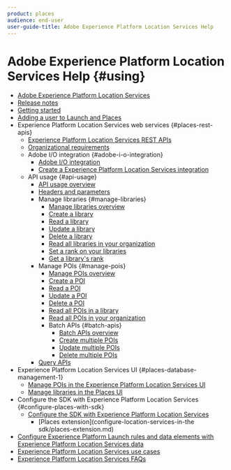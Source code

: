 ```yaml
---
product: places
audience: end-user
user-guide-title: Adobe Experience Platform Location Services Help
---
```


# Adobe Experience Platform Location Services Help {#using}

+ [Adobe Experience Platform Location Services](home.md)
+ [Release notes](release-notes.md)
+ [Getting started](getting-started.md)
+ [Adding a user to Launch and Places](adding-a-user-to-launch-places.md)
+ Experience Platform Location Services web services {#places-rest-apis}
  + [Experience Platform Location Services REST APIs](places-rest-apis/places-rest-apis.md)
  + [Organizational requirements](places-rest-apis/organizational-requirements.md)
  + Adobe I/O integration {#adobe-i-o-integration}
    + [Adobe I/O integration](places-rest-apis/adobe-i-o-integration/adobe-i-o-integration.md)
    + [Create a Experience Platform Location Services integration](places-rest-apis/adobe-i-o-integration/create-a-places-integration.md)
  + API usage {#api-usage}
    + [API usage overview](places-rest-apis/api-usage/api-usage.md)
    + [Headers and parameters](places-rest-apis/api-usage/headers-and-parameters.md)
    + Manage libraries {#manage-libraries}
      + [Manage libraries overview](places-rest-apis/api-usage/manage-libraries/manage-libraries.md)
      + [Create a library](places-rest-apis/api-usage/manage-libraries/create-a-library.md)
      + [Read a library](places-rest-apis/api-usage/manage-libraries/read-a-library.md)
      + [Update a library](places-rest-apis/api-usage/manage-libraries/update-a-library.md)
      + [Delete a library](places-rest-apis/api-usage/manage-libraries/delete-a-library.md)
      + [Read all libraries in your organization](places-rest-apis/api-usage/manage-libraries/read-all-libraries-in-your-organization.md)
      + [Set a rank on your libraries](places-rest-apis/api-usage/manage-libraries/set-a-ran-on-your-libraries.md)
      + [Get a library's rank](places-rest-apis/api-usage/manage-libraries/get-a-librarys-rank.md)
    + Manage POIs {#manage-pois}
      + [Manage POIs overview](places-rest-apis/api-usage/manage-pois/manage-pois.md)
      + [Create a POI](places-rest-apis/api-usage/manage-pois/create-a-poi.md)
      + [Read a POI](places-rest-apis/api-usage/manage-pois/read-a-poi.md)
      + [Update a POI](places-rest-apis/api-usage/manage-pois/update-a-poi.md)
      + [Delete a POI](places-rest-apis/api-usage/manage-pois/delete-a-poi.md)
      + [Read all POIs in a library](places-rest-apis/api-usage/manage-pois/read-all-pois-in-a-library.md)
      + [Read all POIs in your organization](places-rest-apis/api-usage/manage-pois/read-all-pois-in-your-organization.md)
      + Batch APIs {#batch-apis}
        + [Batch APIs overview](places-rest-apis/api-usage/manage-pois/batch-apis.md)
        + [Create multiple POIs](places-rest-apis/api-usage/manage-pois/create-multiple-pois.md)
        + [Update multiple POIs](places-rest-apis/api-usage/manage-pois/update-multiple-pois.md)
        + [Delete multiple POIs](places-rest-apis/api-usage/manage-pois/delete-multiple-pois.md)
    + [Query APIs](places-rest-apis/api-usage/query-apis.md)
+ Experience Platform Location Services UI {#places-database-management-1}
  + [Manage POIs in the Experience Platform Location Services UI](places-database-management-1/managing-pois-in-the-places-ui.md)
  + [Manage libraries in the Places UI](places-database-management-1/manage-libraries.md)
+ Configure the SDK with Experience Platform Location Services {#configure-places-with-sdk}
  + [Configure the SDK with Experience Platform Location Services](configure-places-in-the-sdk.md)
    + [Places extension](configure-location-services-in-the sdk/places-extension.md)
+ [Configure Experience Platform Launch rules and data elements with Experience Platform Location Services data](rules-data-elements-places-data.md)
+ [Experience Platform Location Services use cases](places-use-cases.md)
+ [Experience Platform Location Services FAQs](places-faqs.md)